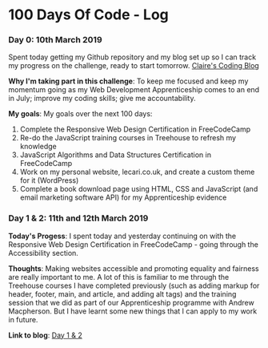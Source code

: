 # 100 Days Of Code - Log

### Day 0: 10th March 2019

Spent today getting my Github repository and my blog set up so I can track my progress on the challenge, ready to start tomorrow. [Claire's Coding Blog](http://www.clairescoding.co.uk/)

**Why I'm taking part in this challenge**: To keep me focused and keep my momentum going as my Web Development Apprenticeship comes to an end in July; improve my coding skills; give me accountability.

**My goals**: My goals over the next 100 days:

1. Complete the Responsive Web Design Certification in FreeCodeCamp
2. Re-do the JavaScript training courses in Treehouse to refresh my knowledge
3. JavaScript Algorithms and Data Structures Certification in FreeCodeCamp
4. Work on my personal website, lecari.co.uk, and create a custom theme for it (WordPress)
5. Complete a book download page using HTML, CSS and JavaScript (and email marketing software API) for my Apprenticeship evidence

### Day 1 & 2: 11th and 12th March 2019

**Today's Progess**: I spent today and yesterday continuing on with the Responsive Web Design Certification in FreeCodeCamp - going through the Accessibility section.

**Thoughts**: Making websites accessible and promoting equality and fairness are really important to me. A lot of this is familiar to me through the Treehouse courses I have completed previously (such as adding markup for header, footer, main, and article, and adding alt tags) and the training session that we did as part of our Apprenticeship programme with Andrew Macpherson. But I have learnt some new things that I can apply to my work in future.  

**Link to blog**: [Day 1 & 2](http://www.clairescoding.co.uk/100daysofcode/day-1-2/)
